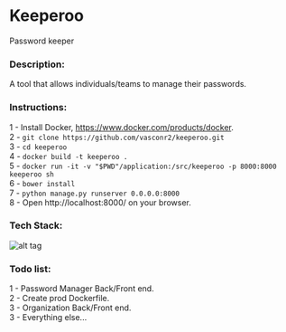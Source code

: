 # Keeperoo
Password keeper  

### Description:  
A tool that allows individuals/teams to manage their passwords.  

### Instructions:  
1 - Install Docker, https://www.docker.com/products/docker.  
2 - `git clone https://github.com/vasconr2/keeperoo.git`  
3 - `cd keeperoo`  
4 - `docker build -t keeperoo .`  
5 - `docker run -it -v "$PWD"/application:/src/keeperoo -p 8000:8000 keeperoo sh`  
6 - `bower install`  
7 - `python manage.py runserver 0.0.0.0:8000`  
8 - Open http://localhost:8000/ on your browser.  

### Tech Stack:   
![alt tag](https://github.com/vasconr2/keeperoo/blob/master/Stack.png)  

### Todo list:  
1 - Password Manager Back/Front end.  
2 - Create prod Dockerfile.  
3 - Organization Back/Front end.  
3 - Everything else...  
